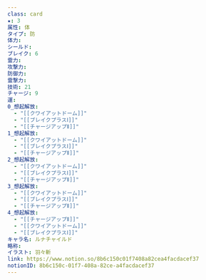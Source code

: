 ```yaml
---
class: card
★: 3
属性: 体
タイプ: 防
体力: 
シールド: 
ブレイク: 6
霊力: 
攻撃力: 
防御力: 
霊撃力: 
技術: 21
チャージ: 9
運: 
0_想起解放:
  - "[[クワイアットドーム]]"
  - "[[ブレイクプラスⅠ]]"
  - "[[チャージアップⅡ]]"
1_想起解放:
  - "[[クワイアットドーム]]"
  - "[[ブレイクプラスⅠ]]"
  - "[[チャージアップⅡ]]"
2_想起解放:
  - "[[クワイアットドーム]]"
  - "[[ブレイクプラスⅠ]]"
  - "[[チャージアップⅡ]]"
3_想起解放:
  - "[[クワイアットドーム]]"
  - "[[ブレイクプラスⅠ]]"
  - "[[チャージアップⅡ]]"
4_想起解放:
  - "[[チャージアップⅡ]]"
  - "[[クワイアットドーム]]"
  - "[[ブレイクプラスⅠ]]"
キャラ名: ルナチャイルド
略称: 
イラスト: 羽々斬
link: https://www.notion.so/8b6c150c01f7408a82cea4facdacef37
notionID: 8b6c150c-01f7-408a-82ce-a4facdacef37
---
```

